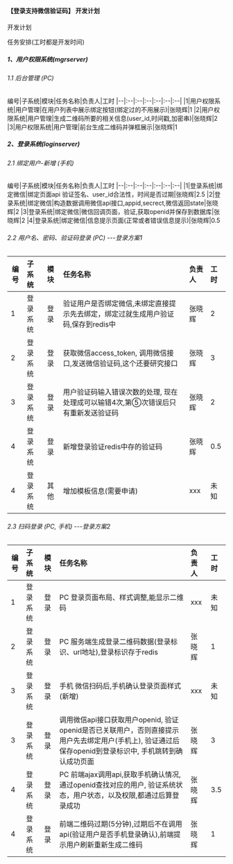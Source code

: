 #### 【登录支持微信验证码】 开发计划
开发计划


任务安排(工时都是开发时间)

##### 1、用户权限系统(mgrserver)

###### 1.1 后台管理 (PC)
编号|子系统|模块|任务名称|负责人|工时
|--|:--|:--|:--|:--|:--|:--|
|1|用户权限系统|用户管理|在用户列表中展示绑定按钮(绑定过的不用展示)|张晓辉|1
|2|用户权限系统|用户管理|生成二维码所要的相关信息(user_id,时间戳,加密串)|张晓辉|2
|3|用户权限系统|用户管理|前台生成二维码并弹框展示|张晓辉|1


##### 2、登录系统(loginserver)

###### 2.1 绑定用户-新增 (手机)
编号|子系统|模块|任务名称|负责人|工时
|--|:--|:--|:--|:--|:--|:--|
|1|登录系统|绑定微信|绑定页面api 验证签名、user_id合法性，时间是否过期|张晓辉|2.5
|2|登录系统|绑定微信|构造数据调用微信api接口,appid,secrect,微信返回state|张晓辉|2
|3|登录系统|绑定微信|微信回调页面，验证,获取openid并保存到数据库|张晓辉|2
|4|登录系统|绑定微信|信息提示页面(正常或者错误信息提示)|张晓辉|0.5


###### 2.2 用户名、密码、验证码登录 (PC) ---登录方案1
编号|子系统|模块|任务名称|负责人|工时
|--|:--|:--|:--|:--|:--|
|1|登录系统|登录|验证用户是否绑定微信,未绑定直接提示先去绑定，绑定过就生成用户验证码,保存到redis中|张晓辉|2
|2|登录系统|登录|获取微信access_token, 调用微信接口,发送微信验证码,这个还要研究接口 |张晓辉|3
|3|登录系统|登录|用户验证码输入错误次数的处理, 现在处理成可以输错4次,第⑤次错误后只有重新发送验证码|张晓辉|2
|4|登录系统|登录|新增登录验证redis中存的验证码|张晓辉|0.5
|4|登录系统|其他|增加模板信息(需要申请)|xxx|未知

###### 2.3 扫码登录 (PC, 手机) ---登录方案2
编号|子系统|模块|任务名称|负责人|工时
|--|:--|:--|:--|:--|:--|
|1|登录系统|登录|PC 登录页面布局、样式调整,能显示二维码|xxx|未知
|2|登录系统|登录|PC 服务端生成登录二维码数据(登录标识、url地址),登录标识存于redis|张晓辉|1
|3|登录系统|登录|手机 微信扫码后,手机确认登录页面样式(新增)|xxx|未知
|3|登录系统|登录|调用微信api接口获取用户openid, 验证openid是否已关联用户，否则直接提示用户先去绑定用户(手机上), 验证通过后保存openid到登录标识中, 手机跳转到确认成功页面|张晓辉|3
|4|登录系统|登录|PC 前端ajax调用api,获取手机确认情况, 通过openid查找对应的用户, 验证系统状态，用户状态，以及权限,都通过后算登录成功|张晓辉|3.5
|4|登录系统|登录|前端二维码过期(5分钟),过期后不在调用api(验证用户是否手机登录确认),前端提示用户刷新重新生成二维码|张晓辉|1
